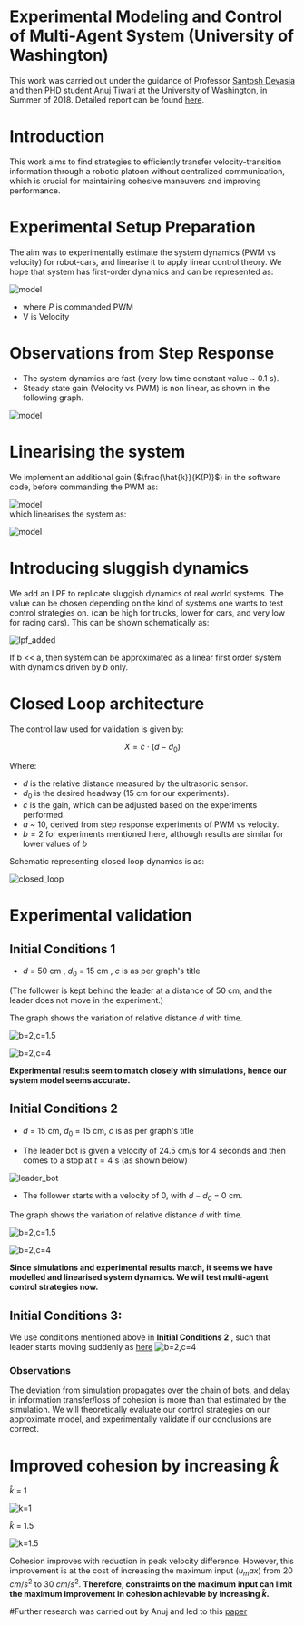 # Experimental Modeling and Control of Multi-Agent System (University of Washington)
This work was carried out under the guidance of Professor [Santosh Devasia]((https://www.me.washington.edu/facultyfinder/santosh-devasia)) and then PHD student [Anuj Tiwari](https://mech.iitm.ac.in/profile.php?fname=anujt) at the University of Washington, in Summer of 2018. Detailed report can be found [here](https://drive.google.com/file/d/1YZ9jwvAxSkL1Ajf-2Ejj4XCATk1ZQ6S7/view). 

# Introduction
This work aims to find strategies to efficiently transfer velocity-transition information through a robotic platoon without centralized communication, which is crucial for maintaining cohesive maneuvers and improving performance. 

# Experimental Setup Preparation
The aim was to experimentally estimate the system dynamics (PWM vs velocity)
for robot-cars, and linearise it to apply linear control theory. We hope that system has first-order dynamics and can be represented as:     

   
![model](System_model.png)
- where $P$ is commanded PWM
-  V  is Velocity

# Observations from Step Response
  
- The system dynamics are fast (very low time constant value ~ 0.1 s).   
- Steady state gain (Velocity vs PWM) is non linear, as shown in the following graph.   
  
![model](Vss_vs_pwm.png)

# Linearising the system
We implement an additional gain ($\frac{\hat{k}}{K(P)}$) in the software code, before commanding the PWM as:  
  

![model](linear_system_model.png)   
which linearises the system as:    


![model](final_dynamics.png)  


# Introducing sluggish dynamics
We add an LPF to replicate sluggish dynamics of real world systems. The value can be chosen depending on the kind of systems one wants to test control strategies on. (can be high for trucks, lower for cars, and very low for racing cars). This can be shown schematically as:

![lpf_added](LPF_added.png)  

If b << a, then system can be approximated as a linear first order system with dynamics driven by $b$ only. 

# Closed Loop architecture

The control law used for validation is given by:

$$
X = c \cdot (d - d_0) \tag{7}
$$

Where:
- $d$ is the relative distance measured by the ultrasonic sensor.
- $d_0$ is the desired headway (15 cm for our experiments).
- $c$ is the gain, which can be adjusted based on the experiments performed.
- $a$ ~ 10, derived from step response experiments of PWM vs velocity.
- $b = 2$ for experiments mentioned here, although results are similar for lower values of $b$

Schematic representing closed loop dynamics is as:

![closed_loop](Closed_loop_dynamics.png)  


# Experimental validation  
 
## Initial Conditions 1

-  $d$ = 50 cm  ,  $d_0$ = 15 cm ,  $c$ is as per graph's title  
      
(The follower is kept behind the leader at a distance of 50 cm, and the leader does not move in the experiment.)

The graph shows the variation of relative distance $d$ with time.    

![b=2,c=1.5](b=2,c=1.5_step_response.png)



![b=2,c=4](Step_response_b_2_c_4.png)

**Experimental results seem to match closely with simulations, hence our system model seems accurate.**

## Initial Conditions 2

-  $d$ = 15 cm, $d_0$ = 15 cm, $c$ is as per graph's title     

- The leader bot is given a velocity of 24.5 cm/s for 4 seconds and then comes to a stop at $t=4$ s (as shown below)
  
<img id="leader_bot_image" src="Leader_bot.png" alt="leader_bot">

- The follower starts with a velocity of 0, with $d - d_0$ = 0 cm.    

The graph shows the variation of relative distance $d$ with time.     

![b=2,c=1.5](ramp_response_b_2_c_1.5.png)

![b=2,c=4](ramp_response_b_2_c_4.png)

**Since simulations and experimental results match, it seems we have modelled and linearised system dynamics. We will test multi-agent control strategies now.**
## Initial Conditions 3:

We use conditions mentioned above in **Initial Conditions 2** , such that leader starts moving suddenly as [here](Leader_bot.png)
![b=2,c=4](Multi-agent-experiments.png)

### Observations
The deviation from simulation propagates over the chain of bots, and delay in information transfer/loss of cohesion is more than that estimated by the simulation. We will theoretically evaluate our control strategies on our approximate model, and experimentally validate if our conclusions are correct.

# Improved cohesion by increasing ${\hat{k}}$


${\hat{k}}$ = 1  
  
![k=1](k_1.png)
  
${\hat{k}}$ = 1.5 
   
![k=1.5](k_1.5.png)

Cohesion improves with reduction in peak velocity difference. However, this improvement is at the cost of increasing the maximum input $(u_max)$ from 20 $cm/s^2$ to 30 $cm/s^2$. **Therefore, constraints on the maximum input can limit the maximum improvement in cohesion achievable by increasing ${\hat{k}}$.**
  

#Further research was carried out by Anuj and led to this [paper](https://ieeexplore.ieee.org/document/9123234)


